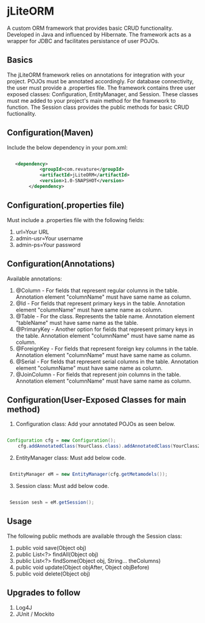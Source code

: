 # jLiteORM

A custom ORM framework that provides basic CRUD functionality. Developed in Java and influenced by Hibernate.
The framework acts as a wrapper for JDBC and facilitates persistance of user POJOs. 

## Basics 

The jLiteORM framework relies on annotations for integration with your project. POJOs must be annotated 
accordingly.  For database connectivity, the user must provide a .properties file. The framework contains three 
user exposed classes: Configuration, EntityManager, and Session. These classes must me added to your project's 
main method for the framework to function. The Session class provides the public methods for basic CRUD fuctionality. 

## Configuration(Maven)

Include the below dependency in your pom.xml:

```xml

   <dependency>
            <groupId>com.revature</groupId>
            <artifactId>jLiteORM</artifactId>
            <version>1.0-SNAPSHOT</version>
        </dependency>

```
## Configuration(.properties file)

Must include a .properties file with the following fields:

1. url=Your URL
2. admin-usr=Your username
3. admin-ps=Your password

## Configuration(Annotations) 

Available annotations:
1. @Column - For fields that represent regular columns in the table. Annotation element "columnName" must have same name as column. 
2. @Id - For fields that represent primary keys in the table. Annotation element "columnName" must have same name as column.
3. @Table - For the class. Represents the table name. Annotation element "tableName" must have same name as the table.
4. @PrimaryKey - Another option for fields that represent primary keys in the table. Annotation element "columnName" must have same name as column.
5. @ForeignKey - For fields that represent foreign key columns in the table. Annotation element "columnName" must have same name as column.
6. @Serial - For fields that represent serial columns in the table. Annotation element "columnName" must have same name as column.
7. @JoinColumn - For fields that represent join columns in the table. Annotation element "columnName" must have same name as column.

## Configuration(User-Exposed Classes for main method) 

1. Configuration class: Add your annotated POJOs as seen below.

```Java

Configuration cfg = new Configuration();
    cfg.addAnnotatedClass(YourClass.class).addAnnotatedClass(YourClass2.class);

```
2. EntityManager class: Must add below code.

```Java

 EntityManager eM = new EntityManager(cfg.getMetamodels());

```
3. Session class: Must add below code.

```Java

 Session sesh = eM.getSession();

```
## Usage 

The following public methods are available through the Session class:

1. public void save(Object obj)
2. public List<?> findAll(Object obj)
3. public List<?> findSome(Object obj, String... theColumns)
4. public void update(Object objAfter, Object objBefore)
5. public void delete(Object obj)

## Upgrades to follow

1. Log4J
2. JUnit / Mockito












